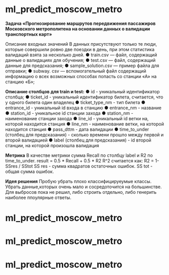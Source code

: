 # ml_predict_moscow_metro

**Задача «Прогнозирование маршрутов передвижения пассажиров Московского метрополитена на основании данных о валидации транспортных карт»**

Описание входных значений
В данных присутствуют только те люди, которые совершили ровно две
поездки в день, при этом статистика валидаций взята за несколько дней.
● train.csv — файл, содержащий данные о валидациях для обучения;
● test.csv — файл, содержащий данные для предсказания;
● sample_solution.csv — пример файла для отправки;
● subway. csv — вспомогательный файл содержащий информацию о всех
возможных способах попасть со станции «А» на станцию «Б»;

**Описание столбцов для train и test:**
● id - уникальный идентификатор столбца;
● ticket_id - уникальный идентификатор билета, считается, что у одного
билета один владелец
● ticket_type_nm - тип билета
● entrance_id - уникальный id входа в станцию
● entrance_nm - название
● station_id - уникальное id станции захода
● station_nm - наименование станции захода
● line_id - уникальный id ветки на, которой находится станция
● line_nm - наименование ветки, на которой находится станция
● pass_dttm - дата валидации
● time_to_under (столбец для предсказания) - сколько времени прошло
между первой и второй валидацией
● label (столбец для предсказания) - id второй станции, на которой
произошла валидация

**Метрика**
В качестве метрики сумма Recall по столбцу label и R2 по
time_to_under.
result = 0.5 * Recall + 0.5 * R2
R^2 считается как:
R2 = 1- SSres / SStot
SS res - сумма квадратов остаточных ошибок.
SS tot - общая сумма ошибок.


**Идея решения**
Пробую убрать плохо классифицируеумые классы.
Убрать данные,которых очень мало и сосредоточится на большинстве.
Для выбросов пока не решил, либо строить отдельно, либо генерить наиболее ппоулярные ответы.



# ml_predict_moscow_metro
# ml_predict_moscow_metro
# ml_predict_moscow_metro
